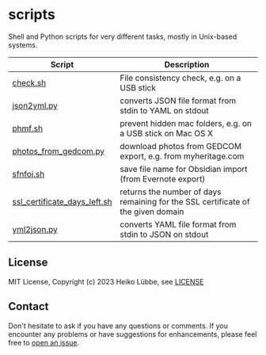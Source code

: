 # scripts
Shell and Python scripts for very different tasks, mostly in Unix-based systems.

| Script | Description |
| --- | --- |
| [check.sh](check.sh) | File consistency check, e.g. on a USB stick |
| [json2yml.py](json2yml.py) | converts JSON file format from stdin to YAML on stdout |
| [phmf.sh](phmf.sh) | prevent hidden mac folders, e.g. on a USB stick on Mac OS X |
| [photos_from_gedcom.py](photos_from_gedcom.py) | download photos from GEDCOM export, e.g. from myheritage.com |
| [sfnfoi.sh](sfnfoi.sh) | save file name for Obsidian import (from Evernote export) |
| [ssl_certificate_days_left.sh](ssl_certificate_days_left.sh) | returns the number of days remaining for the SSL certificate of the given domain |
| [yml2json.py](yml2json.py) | converts YAML file format from stdin to JSON on stdout |

## License

MIT License, Copyright (c) 2023 Heiko Lübbe, see [LICENSE](LICENSE)

## Contact

Don't hesitate to ask if you have any questions or comments. If you encounter any problems or have suggestions for enhancements, please feel free to [open an issue](../../issues).
